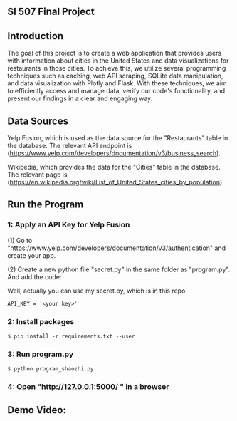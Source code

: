 ## SI 507 Final Project

## Introduction
The goal of this project is to create a web application that provides users with information about cities in the United States and data visualizations for restaurants in those cities. To achieve this, we utilize several programming techniques such as caching, web API scraping, SQLite data manipulation, and data visualization with Plotly and Flask. With these techniques, we aim to efficiently access and manage data, verify our code's functionality, and present our findings in a clear and engaging way.


## Data Sources
Yelp Fusion, which is used as the data source for the "Restaurants" table in the database. The relevant API endpoint is (https://www.yelp.com/developers/documentation/v3/business_search).


Wikipedia, which provides the data for the "Cities" table in the database. The relevant page is (https://en.wikipedia.org/wiki/List_of_United_States_cities_by_population). 



## Run the Program
### 1: Apply an API Key for Yelp Fusion
(1) Go to "https://www.yelp.com/developers/documentation/v3/authentication" and create your app.

(2) Create a new python file "secret.py" in the same folder as "program.py". And add the code:

Well, actually you can use my secret.py, which is in this repo. 
```
API_KEY = '<your key>'
```  
### 2: Install packages
```
$ pip install -r requirements.txt --user
```  

### 3: Run program.py  
```  
$ python program_shaozhi.py
```  
### 4: Open "http://127.0.0.1:5000/ " in a browser


## Demo Video:

